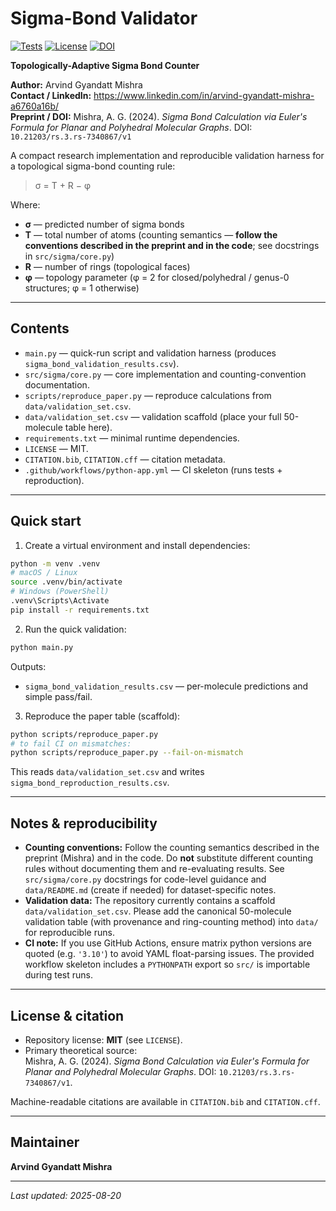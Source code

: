 # Sigma-Bond Validator

[![Tests](https://github.com/NeuArv/sigma-bond-validator/actions/workflows/python-app.yml/badge.svg)](https://github.com/NeuArv/sigma-bond-validator/actions)
[![License](https://img.shields.io/badge/license-MIT-blue.svg)](LICENSE)
[![DOI](https://img.shields.io/badge/DOI-10.21203%2Frs-7340867%2Fv1-blue.svg)](https://doi.org/10.21203/rs-7340867/v1)

**Topologically-Adaptive Sigma Bond Counter**

**Author:** Arvind Gyandatt Mishra  
**Contact / LinkedIn:** https://www.linkedin.com/in/arvind-gyandatt-mishra-a6760a16b/  
**Preprint / DOI:** Mishra, A. G. (2024). *Sigma Bond Calculation via Euler's Formula for Planar and Polyhedral Molecular Graphs*. DOI: `10.21203/rs.3.rs-7340867/v1`

A compact research implementation and reproducible validation harness for a topological sigma-bond counting rule:

> σ = T + R − φ

Where:
- **σ** — predicted number of sigma bonds  
- **T** — total number of atoms (counting semantics — **follow the conventions described in the preprint and in the code**; see docstrings in `src/sigma/core.py`)  
- **R** — number of rings (topological faces)  
- **φ** — topology parameter (φ = 2 for closed/polyhedral / genus-0 structures; φ = 1 otherwise)

---

## Contents
- `main.py` — quick-run script and validation harness (produces `sigma_bond_validation_results.csv`).  
- `src/sigma/core.py` — core implementation and counting-convention documentation.  
- `scripts/reproduce_paper.py` — reproduce calculations from `data/validation_set.csv`.  
- `data/validation_set.csv` — validation scaffold (place your full 50-molecule table here).  
- `requirements.txt` — minimal runtime dependencies.  
- `LICENSE` — MIT.  
- `CITATION.bib`, `CITATION.cff` — citation metadata.  
- `.github/workflows/python-app.yml` — CI skeleton (runs tests + reproduction).

---

## Quick start

1. Create a virtual environment and install dependencies:

```bash
python -m venv .venv
# macOS / Linux
source .venv/bin/activate
# Windows (PowerShell)
.venv\Scripts\Activate
pip install -r requirements.txt
```

2. Run the quick validation:

```bash
python main.py
```

Outputs:
- `sigma_bond_validation_results.csv` — per-molecule predictions and simple pass/fail.

3. Reproduce the paper table (scaffold):

```bash
python scripts/reproduce_paper.py
# to fail CI on mismatches:
python scripts/reproduce_paper.py --fail-on-mismatch
```

This reads `data/validation_set.csv` and writes `sigma_bond_reproduction_results.csv`.

---

## Notes & reproducibility

- **Counting conventions:** Follow the counting semantics described in the preprint (Mishra) and in the code. Do **not** substitute different counting rules without documenting them and re-evaluating results. See `src/sigma/core.py` docstrings for code-level guidance and `data/README.md` (create if needed) for dataset-specific notes.  
- **Validation data:** The repository currently contains a scaffold `data/validation_set.csv`. Please add the canonical 50-molecule validation table (with provenance and ring-counting method) into `data/` for reproducible runs.  
- **CI note:** If you use GitHub Actions, ensure matrix python versions are quoted (e.g. `'3.10'`) to avoid YAML float-parsing issues. The provided workflow skeleton includes a `PYTHONPATH` export so `src/` is importable during test runs.

---

## License & citation

- Repository license: **MIT** (see `LICENSE`).
- Primary theoretical source:  
  Mishra, A. G. (2024). *Sigma Bond Calculation via Euler's Formula for Planar and Polyhedral Molecular Graphs*. DOI: `10.21203/rs.3.rs-7340867/v1`.

Machine-readable citations are available in `CITATION.bib` and `CITATION.cff`.

---

## Maintainer
**Arvind Gyandatt Mishra**

---

_Last updated: 2025-08-20_
